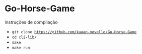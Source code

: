 # Go-Horse-Game

Instruções de compliação

- <code>git clone https://github.com/kauan-novello/Go-Horse-Game</code>
- <code>cd cli-lib/</code>
- <code>make</code>
- <code>make run</code>
